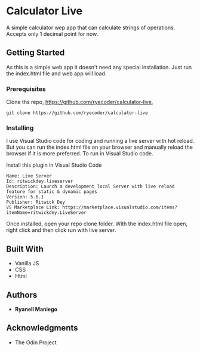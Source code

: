 # Calculator Live

A simple calculator wep app that can calculate strings of operations. Accepts only 1 decimal point for now.

## Getting Started

As this is a simple web app it doesn't need any special installation. Just run the index.html file and web app will load.

### Prerequisites

Clone ths repo, https://github.com/ryecoder/calculator-live,

```
git clone https://github.com/ryecoder/calculator-live
```

### Installing

I use Visual Studio code for coding and running a live server with hot reload. But you can run the index.html file on your browser and manually reload the browser if it is more preferred. To run in Visual Studio code.

Install this plugin in Visual Studio Code

```
Name: Live Server
Id: ritwickdey.liveserver
Description: Launch a development local Server with live reload feature for static & dynamic pages
Version: 5.6.1
Publisher: Ritwick Dey
VS Marketplace Link: https://marketplace.visualstudio.com/items?itemName=ritwickdey.LiveServer
```

Once installed, open your repo clone folder. With the index.html file open, right click and then click run with live server.

## Built With

* Vanilla JS
* CSS
* Html

## Authors

* **Ryanell Maniego**

## Acknowledgments

* The Odin Project

